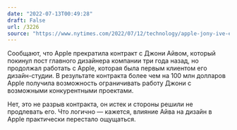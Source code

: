 ```yaml
---
date: "2022-07-13T00:49:28"
draft: False
url: /3226
source: "https://www.nytimes.com/2022/07/12/technology/apple-jony-ive-end-agreement.html"
---
```


Сообщают, что Apple прекратила контракт с Джони Айвом, который покинул пост главного дизайнера компании три года назад, но продолжал работать с Apple, которая была первым клиентом его дизайн-студии. В результате контракта более чем на 100 млн долларов Apple получила возможность ограничивать работу Джони с возможными конкурентными проектами. 

Нет, это не разрыв контракта, он истек и стороны решили не продлевать его. Что логично — кажется, влияние Айва на дизайн в Apple практически перестало ощущаться.
